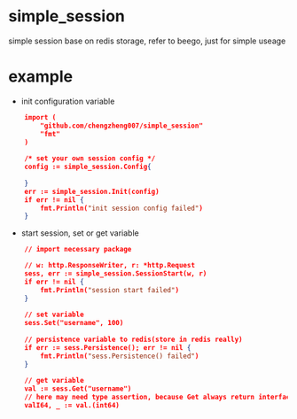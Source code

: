 # simple_session
simple session base on redis storage, refer to beego, just for simple useage 


# example 
* init configuration variable
```json
	import (
		"github.com/chengzheng007/simple_session"
		"fmt"
	)
	
	/* set your own session config */
	config := simple_session.Config{
		
	}
	err := simple_session.Init(config)
	if err != nil {
		fmt.Println("init session config failed")
	}
```

* start session, set or get variable
```json
	// import necessary package

	// w: http.ResponseWriter, r: *http.Request
	sess, err := simple_session.SessionStart(w, r) 
	if err != nil {
		fmt.Println("session start failed")
	}
	
	// set variable 
	sess.Set("username", 100)
	
	// persistence variable to redis(store in redis really)
	if err := sess.Persistence(); err != nil {
		fmt.Println("sess.Persistence() failed")
	}
	
	// get variable
	val := sess.Get("username")
	// here may need type assertion, because Get always return interface{}
	valI64, _ := val.(int64)

```
